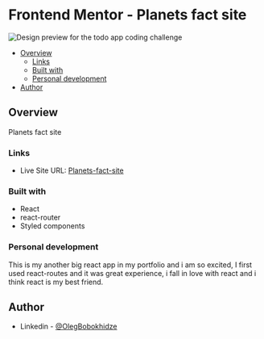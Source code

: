 # Frontend Mentor - Planets fact site

![Design preview for the todo app coding challenge](https://res.cloudinary.com/dz209s6jk/image/upload/v1664162296/Screenshots/alawl9m4zphuhtjdlbc8.jpg)

- [Overview](#overview)
  - [Links](#links)
  - [Built with](#built-with)
  - [Personal development](#personal-development)
- [Author](#author)

## Overview

Planets fact site

### Links

- Live Site URL: [Planets-fact-site](https://olegbobokhidze.github.io/planets-fact-site/)


### Built with

- React
- react-router
- Styled components

### Personal development

This is my another big react app in my portfolio and i am so excited, I first used react-routes and it was great experience, i fall in love with react and i think react is my best friend.

## Author

- Linkedin - [@OlegBobokhidze](https://www.linkedin.com/in/oleg-bobokhidze-083656241)



